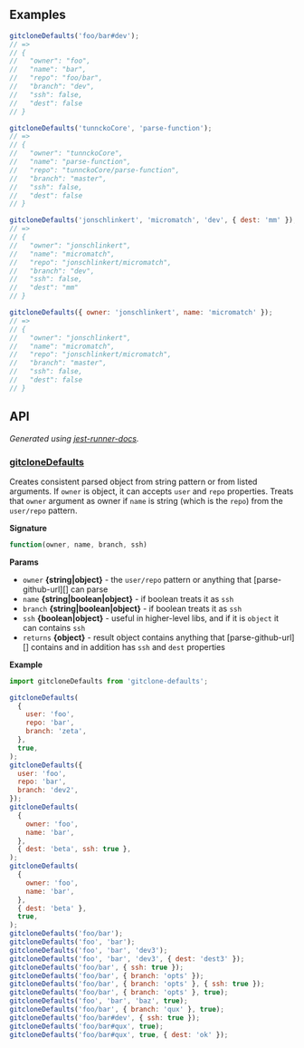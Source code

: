 ## Examples

```js
gitcloneDefaults('foo/bar#dev');
// =>
// {
//   "owner": "foo",
//   "name": "bar",
//   "repo": "foo/bar",
//   "branch": "dev",
//   "ssh": false,
//   "dest": false
// }

gitcloneDefaults('tunnckoCore', 'parse-function');
// =>
// {
//   "owner": "tunnckoCore",
//   "name": "parse-function",
//   "repo": "tunnckoCore/parse-function",
//   "branch": "master",
//   "ssh": false,
//   "dest": false
// }

gitcloneDefaults('jonschlinkert', 'micromatch', 'dev', { dest: 'mm' });
// =>
// {
//   "owner": "jonschlinkert",
//   "name": "micromatch",
//   "repo": "jonschlinkert/micromatch",
//   "branch": "dev",
//   "ssh": false,
//   "dest": "mm"
// }

gitcloneDefaults({ owner: 'jonschlinkert', name: 'micromatch' });
// =>
// {
//   "owner": "jonschlinkert",
//   "name": "micromatch",
//   "repo": "jonschlinkert/micromatch",
//   "branch": "master",
//   "ssh": false,
//   "dest": false
// }
```

<!-- docks-start -->

## API

_Generated using [jest-runner-docs](https://npmjs.com/package/jest-runner-docs)._

### [gitcloneDefaults](./src/index.js#L58)

Creates consistent parsed object from string
pattern or from listed arguments. If `owner` is object,
it can accepts `user` and `repo` properties. Treats that
`owner` argument as owner if `name` is string (which is the `repo`)
from the `user/repo` pattern.

**Signature**

```ts
function(owner, name, branch, ssh)
```

**Params**

- `owner` **{string|object}** - the `user/repo` pattern or anything
  that [parse-github-url][] can parse
- `name` **{string|boolean|object}** - if boolean treats it as `ssh`
- `branch` **{string|boolean|object}** - if boolean treats it as `ssh`
- `ssh` **{boolean|object}** - useful in higher-level libs, and if it
  is `object` it can contains `ssh`
- `returns` **{object}** - result object contains anything that [parse-github-url][]
  contains and in addition has `ssh` and `dest` properties

**Example**

```js
import gitcloneDefaults from 'gitclone-defaults';

gitcloneDefaults(
  {
    user: 'foo',
    repo: 'bar',
    branch: 'zeta',
  },
  true,
);
gitcloneDefaults({
  user: 'foo',
  repo: 'bar',
  branch: 'dev2',
});
gitcloneDefaults(
  {
    owner: 'foo',
    name: 'bar',
  },
  { dest: 'beta', ssh: true },
);
gitcloneDefaults(
  {
    owner: 'foo',
    name: 'bar',
  },
  { dest: 'beta' },
  true,
);
gitcloneDefaults('foo/bar');
gitcloneDefaults('foo', 'bar');
gitcloneDefaults('foo', 'bar', 'dev3');
gitcloneDefaults('foo', 'bar', 'dev3', { dest: 'dest3' });
gitcloneDefaults('foo/bar', { ssh: true });
gitcloneDefaults('foo/bar', { branch: 'opts' });
gitcloneDefaults('foo/bar', { branch: 'opts' }, { ssh: true });
gitcloneDefaults('foo/bar', { branch: 'opts' }, true);
gitcloneDefaults('foo', 'bar', 'baz', true);
gitcloneDefaults('foo/bar', { branch: 'qux' }, true);
gitcloneDefaults('foo/bar#dev', { ssh: true });
gitcloneDefaults('foo/bar#qux', true);
gitcloneDefaults('foo/bar#qux', true, { dest: 'ok' });
```

<!-- docks-end -->
